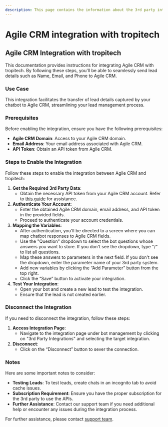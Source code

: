 ```yaml
---
description: This page contains the information about the 3rd party integrations.
---
```


# Agile CRM integration with tropitech

## Agile CRM Integration with tropitech

This documentation provides instructions for integrating Agile CRM with tropitech. By following these steps, you'll be able to seamlessly send lead details such as Name, Email, and Phone to Agile CRM.

### Use Case

This integration facilitates the transfer of lead details captured by your chatbot to Agile CRM, streamlining your lead management process.

### Prerequisites

Before enabling the integration, ensure you have the following prerequisites:

* **Agile CRM Domain**: Access to your Agile CRM domain.
* **Email Address**: Your email address associated with Agile CRM.
* **API Token**: Obtain an API token from Agile CRM.

### Steps to Enable the Integration

Follow these steps to enable the integration between Agile CRM and tropitech:

1. **Get the Required 3rd Party Data**:
   * Obtain the necessary API token from your Agile CRM account. Refer to [this guide](https://www.findmycrm.com/faq/crm-migration-faqs/where-do-i-find-my-agile-crm-rest-api-key) for assistance.
2. **Authenticate Your Account**:
   * Enter the obtained Agile CRM domain, email address, and API token in the provided fields.
   * Proceed to authenticate your account credentials.
3. **Mapping the Variables**:
   * After authentication, you'll be directed to a screen where you can map chatbot responses to Agile CRM fields.
   * Use the "Question" dropdown to select the bot questions whose answers you want to store. If you don't see the dropdown, type "/" to list all questions.
   * Map these answers to parameters in the next field. If you don't see the dropdown, enter the parameter name of your 3rd party system.
   * Add new variables by clicking the “Add Parameter” button from the top right.
   * Click the “Save” button to activate your integration.
4. **Test Your Integration**:
   * Open your bot and create a new lead to test the integration.
   * Ensure that the lead is not created earlier.

### Disconnect the Integration

If you need to disconnect the integration, follow these steps:

1. **Access Integration Page**:
   * Navigate to the integration page under bot management by clicking on "3rd Party Integrations" and selecting the target integration.
2. **Disconnect**:
   * Click on the “Disconnect” button to sever the connection.

### Notes

Here are some important notes to consider:

* **Testing Leads**: To test leads, create chats in an incognito tab to avoid cache issues.
* **Subscription Requirement**: Ensure you have the proper subscription for the 3rd party to use the APIs.
* **Further Assistance**: Contact our support team if you need additional help or encounter any issues during the integration process.

For further assistance, please contact [support team](mailto:ventas@tropitechtechnology.com).
